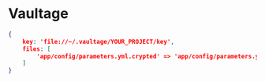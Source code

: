 Vaultage
========

```json
{
    key: 'file://~/.vaultage/YOUR_PROJECT/key',
    files: [
        'app/config/parameters.yml.crypted' => 'app/config/parameters.yml'
    ]
}
```
